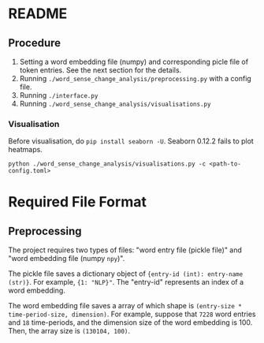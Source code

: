 # README

## Procedure

1. Setting a word embedding file (numpy) and corresponding picle file of token entries. See the next section for the details.
2. Running `./word_sense_change_analysis/preprocessing.py` with a config file.
3. Running `./interface.py`
4. Running `./word_sense_change_analysis/visualisations.py`

### Visualisation

Before visualisation, do `pip install seaborn -U`. Seaborn 0.12.2 fails to plot heatmaps.

```
python ./word_sense_change_analysis/visualisations.py -c <path-to-config.toml>
```




# Required File Format

## Preprocessing

The project requires two types of files: "word entry file (pickle file)" and "word embedding file (numpy `npy`)".

The pickle file saves a dictionary object of `{entry-id (int): entry-name (str)}`. For example, `{1: "NLP}"`. The "entry-id" represents an index of a word embedding.

The word embedding file saves a array of which shape is `(entry-size * time-period-size, dimension)`. For example, suppose that `7228` word entries and `18` time-periods, and the dimension size of the word embedding is 100. Then, the array size is `(130104, 100)`.

